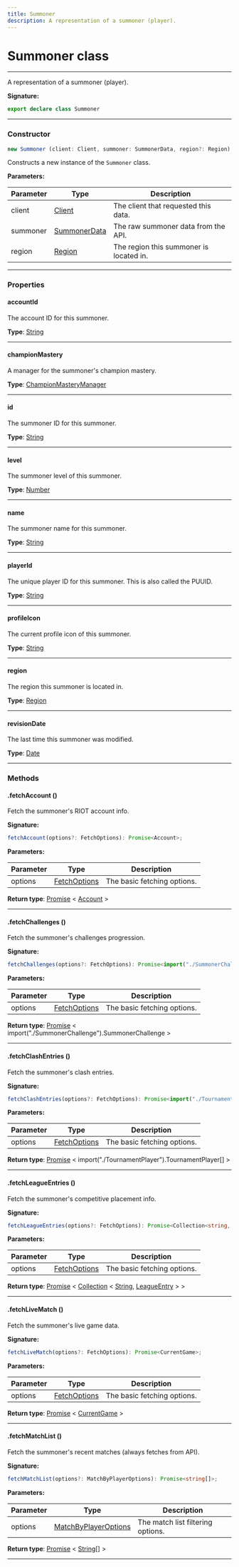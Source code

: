 ```yaml
---
title: Summoner
description: A representation of a summoner (player).
---
```


# Summoner class

---

A representation of a summoner (player).

**Signature:**

```ts
export declare class Summoner 
```

---

### Constructor

```ts
new Summoner (client: Client, summoner: SummonerData, region?: Region)
```

Constructs a new instance of the `Summoner` class.

**Parameters:**

| Parameter | Type | Description |
| --------- | ---- | ----------- |
| client | [Client](/api/classes/client) | The client that requested this data. |
| summoner | [SummonerData](/api/interfaces/summonerdata) | The raw summoner data from the API. |
| region | [Region](/api/types/region) | The region this summoner is located in. |
---

### Properties

#### accountId

The account ID for this summoner.



**Type**: [String](https://developer.mozilla.org/en-US/docs/Web/JavaScript/Reference/Global_Objects/String)

---

#### championMastery

A manager for the summoner's champion mastery.



**Type**: [ChampionMasteryManager](/api/classes/championmasterymanager)

---

#### id

The summoner ID for this summoner.



**Type**: [String](https://developer.mozilla.org/en-US/docs/Web/JavaScript/Reference/Global_Objects/String)

---

#### level

The summoner level of this summoner.



**Type**: [Number](https://developer.mozilla.org/en-US/docs/Web/JavaScript/Reference/Global_Objects/Number)

---

#### name

The summoner name for this summoner.



**Type**: [String](https://developer.mozilla.org/en-US/docs/Web/JavaScript/Reference/Global_Objects/String)

---

#### playerId

The unique player ID for this summoner. This is also called the PUUID.



**Type**: [String](https://developer.mozilla.org/en-US/docs/Web/JavaScript/Reference/Global_Objects/String)

---

#### profileIcon

The current profile icon of this summoner.



**Type**: [String](https://developer.mozilla.org/en-US/docs/Web/JavaScript/Reference/Global_Objects/String)

---

#### region

The region this summoner is located in.



**Type**: [Region](/api/types/region)

---

#### revisionDate

The last time this summoner was modified.



**Type**: [Date](https://developer.mozilla.org/en-US/docs/Web/JavaScript/Reference/Global_Objects/Date)

---

### Methods

#### .fetchAccount ()

Fetch the summoner's RIOT account info.




**Signature:**

```ts
fetchAccount(options?: FetchOptions): Promise<Account>;
```

**Parameters:**

| Parameter | Type | Description |
| --------- | ---- | ----------- |
| options | [FetchOptions](/api/interfaces/fetchoptions) | The basic fetching options. |

**Return type**: [Promise](https://developer.mozilla.org/en-US/docs/Web/JavaScript/Reference/Global_Objects/Promise) \< [Account](/api/classes/account) \>

---

#### .fetchChallenges ()

Fetch the summoner's challenges progression.




**Signature:**

```ts
fetchChallenges(options?: FetchOptions): Promise<import("./SummonerChallenge").SummonerChallenge>;
```

**Parameters:**

| Parameter | Type | Description |
| --------- | ---- | ----------- |
| options | [FetchOptions](/api/interfaces/fetchoptions) | The basic fetching options. |

**Return type**: [Promise](https://developer.mozilla.org/en-US/docs/Web/JavaScript/Reference/Global_Objects/Promise) \< import("./SummonerChallenge").SummonerChallenge \>

---

#### .fetchClashEntries ()

Fetch the summoner's clash entries.




**Signature:**

```ts
fetchClashEntries(options?: FetchOptions): Promise<import("./TournamentPlayer").TournamentPlayer[]>;
```

**Parameters:**

| Parameter | Type | Description |
| --------- | ---- | ----------- |
| options | [FetchOptions](/api/interfaces/fetchoptions) | The basic fetching options. |

**Return type**: [Promise](https://developer.mozilla.org/en-US/docs/Web/JavaScript/Reference/Global_Objects/Promise) \< import("./TournamentPlayer").TournamentPlayer[] \>

---

#### .fetchLeagueEntries ()

Fetch the summoner's competitive placement info.




**Signature:**

```ts
fetchLeagueEntries(options?: FetchOptions): Promise<Collection<string, LeagueEntry>>;
```

**Parameters:**

| Parameter | Type | Description |
| --------- | ---- | ----------- |
| options | [FetchOptions](/api/interfaces/fetchoptions) | The basic fetching options. |

**Return type**: [Promise](https://developer.mozilla.org/en-US/docs/Web/JavaScript/Reference/Global_Objects/Promise) \< [Collection](https://discord.js.org/#/docs/collection/stable/class/Collection) \< [String](https://developer.mozilla.org/en-US/docs/Web/JavaScript/Reference/Global_Objects/String), [LeagueEntry](/api/classes/leagueentry) \> \>

---

#### .fetchLiveMatch ()

Fetch the summoner's live game data.




**Signature:**

```ts
fetchLiveMatch(options?: FetchOptions): Promise<CurrentGame>;
```

**Parameters:**

| Parameter | Type | Description |
| --------- | ---- | ----------- |
| options | [FetchOptions](/api/interfaces/fetchoptions) | The basic fetching options. |

**Return type**: [Promise](https://developer.mozilla.org/en-US/docs/Web/JavaScript/Reference/Global_Objects/Promise) \< [CurrentGame](/api/classes/currentgame) \>

---

#### .fetchMatchList ()

Fetch the summoner's recent matches (always fetches from API).




**Signature:**

```ts
fetchMatchList(options?: MatchByPlayerOptions): Promise<string[]>;
```

**Parameters:**

| Parameter | Type | Description |
| --------- | ---- | ----------- |
| options | [MatchByPlayerOptions](/api/interfaces/matchbyplayeroptions) | The match list filtering options. |

**Return type**: [Promise](https://developer.mozilla.org/en-US/docs/Web/JavaScript/Reference/Global_Objects/Promise) \< [String](https://developer.mozilla.org/en-US/docs/Web/JavaScript/Reference/Global_Objects/String)[] \>

---

